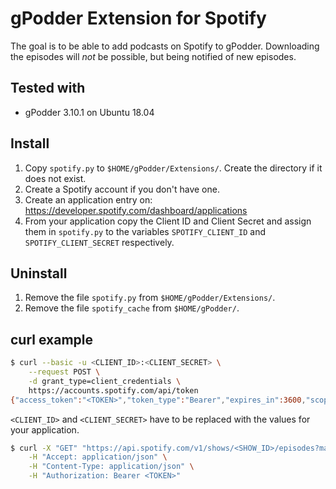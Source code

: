 # gPodder Extension for Spotify

The goal is to be able to add podcasts on Spotify to gPodder. Downloading the episodes will *not* be possible, but being notified of new episodes.


## Tested with

* gPodder 3.10.1 on Ubuntu 18.04


## Install

1. Copy `spotify.py` to `$HOME/gPodder/Extensions/`. Create the directory if it does not exist.
2. Create a Spotify account if you don't have one.
3. Create an application entry on: https://developer.spotify.com/dashboard/applications
4. From your application copy the Client ID and Client Secret and assign them in `spotify.py` to the variables `SPOTIFY_CLIENT_ID` and `SPOTIFY_CLIENT_SECRET` respectively.


## Uninstall

1. Remove the file `spotify.py` from `$HOME/gPodder/Extensions/`.
2. Remove the file `spotify_cache` from `$HOME/gPodder/`.


## curl example

```bash
$ curl --basic -u <CLIENT_ID>:<CLIENT_SECRET> \
	--request POST \
	-d grant_type=client_credentials \
	https://accounts.spotify.com/api/token
{"access_token":"<TOKEN>","token_type":"Bearer","expires_in":3600,"scope":""}
```

`<CLIENT_ID>` and `<CLIENT_SECRET>` have to be replaced with the values for your application.

```bash
$ curl -X "GET" "https://api.spotify.com/v1/shows/<SHOW_ID>/episodes?market=DE" \
	-H "Accept: application/json" \
	-H "Content-Type: application/json" \
	-H "Authorization: Bearer <TOKEN>"
```
